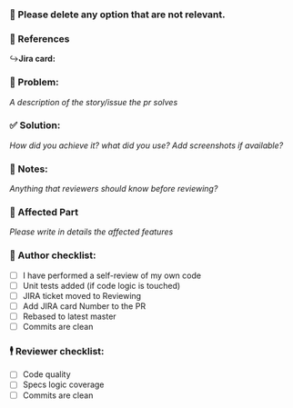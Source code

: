 ### :triangular_flag_on_post: Please delete any option that are not relevant.

### 📌 References
:arrow_right_hook:**Jira card:**

### 🎯 Problem:
_A description of the story/issue the pr solves_

### ✅ Solution:
_How did you achieve it? what did you use? Add screenshots if available?_

### 📑 Notes:
_Anything that reviewers should know before reviewing?_

### 🔬 Affected Part
_Please write in details the affected features_

### 📣 Author checklist:
- [ ] I have performed a self-review of my own code
- [ ] Unit tests added (if code logic is touched)
- [ ] JIRA ticket moved to Reviewing
- [ ] Add JIRA card Number to the PR
- [ ] Rebased to latest master
- [ ] Commits are clean

### 🕴 Reviewer checklist:
- [ ] Code quality
- [ ] Specs logic coverage
- [ ] Commits are clean
